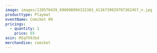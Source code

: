 ```yaml
---
image: images/120570439_696098094332363_4116739029787362457_n.jpg
producttype: Playmat
eventName: Comiket 99
pricings:
  - quantity: 1
    price: 65
asin: MIqfX9Jbd
merchandise: comiket
---
```

